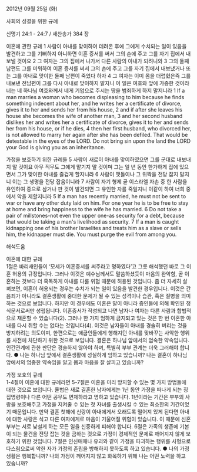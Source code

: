 2012년 09월 25일 (화)

사회의 성결을 위한 규례



신명기 24:1 - 24:7 / 새찬송가 384 장


이혼에 관한 규례
1 사람이 아내를 맞이하여 데려온 후에 그에게 수치되는 일이 있음을 발견하고 그를 기뻐하지 아니하면 이혼 증서를 써서 그의 손에 주고 그를 자기 집에서 내보낼 것이요 2 그 여자는 그의 집에서 나가서 다른 사람의 아내가 되려니와 3 그의 둘째 남편도 그를 미워하여 이혼 증서를 써서 그의 손에 주고 그를 자기 집에서 내보냈거나 또는 그를 아내로 맞이한 둘째 남편이 죽었다 하자 4 그 여자는 이미 몸을 더럽혔은즉 그를 내보낸 전남편이 그를 다시 아내로 맞이하지 말지니 이 일은 여호와 앞에 가증한 것이라 너는 네 하나님 여호와께서 네게 기업으로 주시는 땅을 범죄하게 하지 말지니라
1 If a man marries a woman who becomes displeasing to him because he finds something indecent about her, and he writes her a certificate of divorce, gives it to her and sends her from his house, 2 and if after she leaves his house she becomes the wife of another man, 3 and her second husband dislikes her and writes her a certificate of divorce, gives it to her and sends her from his house, or if he dies, 4 then her first husband, who divorced her, is not allowed to marry her again after she has been defiled. That would be detestable in the eyes of the LORD. Do not bring sin upon the land the LORD your God is giving you as an inheritance.

가정을 보호하기 위한 규례들
5 사람이 새로이 아내를 맞이하였으면 그를 군대로 내보내지 말 것이요 아무 직무도 그에게 맡기지 말 것이며 그는 일 년 동안 한가하게 집에 있으면서 그가 맞이한 아내를 즐겁게 할지니라 6 사람이 맷돌이나 그 위짝을 전당 잡지 말지니 이는 그 생명을 전당 잡음이니라 7 사람이 자기 형제 곧 이스라엘 자손 중 한 사람을 유인하여 종으로 삼거나 판 것이 발견되면 그 유인한 자를 죽일지니 이같이 하여 너희 중에서 악을 제할지니라
5 If a man has recently married, he must not be sent to war or have any other duty laid on him. For one year he is to be free to stay at home and bring happiness to the wife he has married. 6 Do not take a pair of millstones-not even the upper one-as security for a debt, because that would be taking a man's livelihood as security. 7 If a man is caught kidnapping one of his brother Israelites and treats him as a slave or sells him, the kidnapper must die. You must purge the evil from among you.

해석도움





이혼에 대한 규례  
1절은 바리새인들이 ‘모세가 이혼증서를 써주라고 명하였다’고 그릇 해석했던 바로 그 이혼 허용의 규정입니다. 그러나 이것은 예수님께서도 말씀하셨듯이 마음의 완악함, 곧 이혼하는 것보다 더 혹독하게 아내를 다룰 위험 때문에 허용된 것입니다. 좀 더 자세히 살펴보면, 이혼이 허용되는 경우는 수치가 되는 일이 있음을 발견한 경우입니다. 이것은 간음죄가 아니라도 결혼생활에 중대한 문제가 될 수 있는 성격이나 습관, 혹은 질병을 의미하는 것으로 보입니다. 하지만 이 경우에도 이혼은 말이 아니라 증인들에 의해 확인된 정식문서로써만 성립됩니다. 이혼증서가 작성되고 나면 남자나 여자는 다른 사람과 합법적으로 재혼할 수 있습니다(2). 그러나 한 가지 엄하게 금지되고 있는 것은 한 번 이혼한 아내를 다시 취할 수는 없다는 것입니다(4). 이것은 남자들이 아내를 경솔히 버리는 것을 방지하려는 의도이며, 한편으로는 애굽인들에게 행해지던 아내를 맞바꾸는 사악한 행위를 사전에 차단하기 위한 것으로 보입니다. 결혼은 하나님 앞에서의 엄숙한 약속입니다. 인간관계에 관한 판단은 경솔하지 않아야 하며, 특별히 부부 관계는 더욱 그러해야 합니다.
● 나는 하나님 앞에서 결혼생활에 성실하게 임하고 있습니까? 나는 결혼이 하나님 앞에서의 엄중한 약속임을 알고 몸과 마음을 잘 살피고 있습니까?

가정 보호의 규례  
1-4절이 이혼에 대한 규례라면 5-7절은 이혼을 미리 방지할 수 있는 몇 가지 방법들에 대한 것으로 보입니다. 율법은 새로 결혼한 남자에게는 1년 동안 가정을 떠나게 되는 징집명령이나 다른 어떤 공무도 면제하라고 명하고 있습니다. 1년이라는 기간은 부부의 사랑을 보호해주고 가정을 지켜줄 수 있는 첫 자녀를 출생시킬 수 있는 최소한의 기간이었기 때문입니다. 만약 결혼 첫해에 신랑이 아내에게서 오래도록 떨어져 있게 된다면 아내에 대한 사랑은 식고 다른 여자에게로 마음이 기울어질 위험이 있습니다. 이 때문에 신혼부부는 서로 낯설게 하는 모든 일을 신중하게 피해야 합니다. 6절은 가족의 생존에 기본이 되는 물건을 전당 잡는 것을 금하는 것으로 가정이 경제적인 문제로 깨어지지 않게 보호하기 위한 것입니다. 7절은 인신매매나 유괴와 같이 가정을 파괴하는 행위를 사형으로 다스림으로써 악한 자가 가정의 존립을 방해하지 못하도록 하고 있습니다.
● 나의 가정생활은 행복합니까? 나의 가정이 깨어지지 않고 화목하기 위해 나는 어떤 노력을 하고 있습니까?